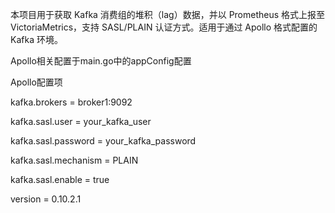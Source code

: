 本项目用于获取 Kafka 消费组的堆积（lag）数据，并以 Prometheus 格式上报至 VictoriaMetrics，支持 SASL/PLAIN 认证方式。适用于通过 Apollo 格式配置的 Kafka 环境。

Apollo相关配置于main.go中的appConfig配置

Apollo配置项

kafka.brokers = broker1:9092

kafka.sasl.user = your_kafka_user

kafka.sasl.password = your_kafka_password

kafka.sasl.mechanism = PLAIN

kafka.sasl.enable = true

version = 0.10.2.1
